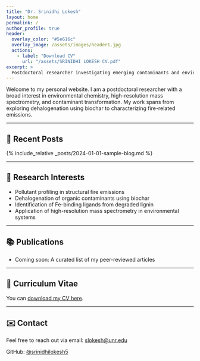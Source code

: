 ```yaml
---
title: "Dr. Srinidhi Lokesh"
layout: home
permalink: /
author_profile: true
header:
  overlay_color: "#5e616c"
  overlay_image: /assets/images/header1.jpg
  actions:
    - label: "Download CV"
      url: "/assets/SRINIDHI LOKESH CV.pdf"
excerpt: >
  Postdoctoral researcher investigating emerging contaminants and environmental transformation chemistry.
---
```


Welcome to my personal website. I am a postdoctoral researcher with a broad interest in environmental chemistry, high-resolution mass spectrometry, and contaminant transformation. My work spans from exploring dehalogenation using biochar to characterizing fire-related emissions.

---

## 📌 Recent Posts

{% include_relative _posts/2024-01-01-sample-blog.md %}

---

## 🧪 Research Interests
- Pollutant profiling in structural fire emissions
- Dehalogenation of organic contaminants using biochar
- Identification of Fe-binding ligands from degraded lignin
- Application of high-resolution mass spectrometry in environmental systems

---

## 📚 Publications
- Coming soon: A curated list of my peer-reviewed articles

---

## 📄 Curriculum Vitae
You can [download my CV here](/assets/SRINIDHI%20LOKESH%20CV.pdf).

---

## ✉️ Contact
Feel free to reach out via email: slokesh@unr.edu

GitHub: [@srinidhilokesh5](https://github.com/srinidhilokesh5)
